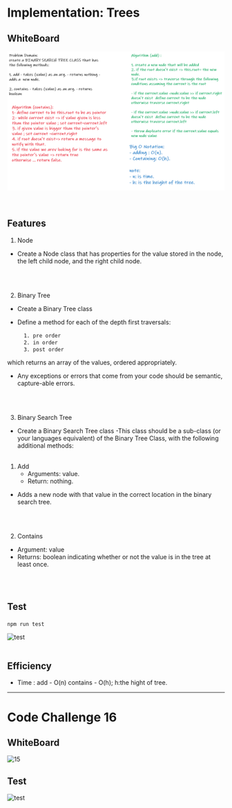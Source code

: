 # Implementation: Trees

## WhiteBoard
![15](./wb15.png)

<br/>

##  Features
1. Node
- Create a Node class that has properties for the value stored in the node, the left child node, and the right child node.
<br/>
<br/>

2. Binary Tree
- Create a Binary Tree class<br/>
- Define a method for each of the depth first traversals:

        1. pre order
        2. in order
        3. post order
 which returns an array of the values, ordered appropriately.

- Any exceptions or errors that come from your code should be semantic, capture-able errors. 
<br/>
<br/>



3. Binary Search Tree
- Create a Binary Search Tree class
     -This class should be a sub-class (or your languages equivalent) of the Binary Tree Class, with the following additional methods:
     <br/>
     <br/>

     
 1. Add
    - Arguments: value.
    - Return: nothing.
 - Adds a new node with that value in the correct location in the binary search tree.
<br/>
<br/>


  2. Contains
   - Argument: value
   - Returns: boolean indicating whether or not the value is in the tree at least once.
   <br/>
    <br/>

## Test
```npm run test``` 

![test](./test15.png)
<br/>
<br/>

## Efficiency
- Time :
add - O(n)
contains - O(h); h:the hight of tree.

***
# Code Challenge 16

## WhiteBoard
![15](./wb16.png)


## Test 

![test](./test16.png)
<br/>
<br/>